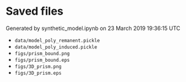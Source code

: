 # Saved files 


Generated by synthetic_model.ipynb on 23 March 2019 19:36:15 UTC

*  `data/model_poly_remanent.pickle` 
*  `data/model_poly_induced.pickle` 
*  `figs/prism_bound.png` 
*  `figs/prism_bound.eps` 
*  `figs/3D_prism.png` 
*  `figs/3D_prism.eps` 

